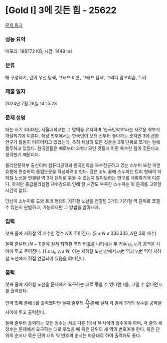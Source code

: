 # [Gold I] 3에 깃든 힘 - 25622 

[문제 링크](https://www.acmicpc.net/problem/25622) 

### 성능 요약

메모리: 188772 KB, 시간: 1448 ms

### 분류

해 구성하기, 깊이 우선 탐색, 그래프 이론, 그래프 탐색, 그리디 알고리즘, 트리

### 제출 일자

2024년 7월 28일 14:15:23

### 문제 설명

<p>때는 서기 3333년, 서울대학교는 그 명맥을 유지하며 ‘한국인학부’라는 새로운 학부가 개설되기에 이른다. 해당 학부에서는 한국인이 오래 전부터 좋아하는 숫자인 3에 관한 연구가 활발히 이루어지고 있었는데, 특히 세상의 모든 것들을 3개 단위로 쪼개는 일에 몰두하고 있었다. 한국인들은 예로부터 3개씩 모인 것들에 어떤 특수한 힘이 깃든다고 생각했기 때문이다.</p>

<p>물리천문학부 출신이며 컴퓨터공학과 한국인학을 복수전공하고 있는 스누피 또한 이런 흐름에 편승하여 졸업논문을 작성하려고 한다. 깊은 고뇌 끝에 스누피는 트리 형태의 지하철 노선을 연결된 역 3개 단위로 묶을 수 있는지 알아보려는 연구를 계획하기에 이른다. 하지만 중급물리실험 재수강으로 인해 잘 시간도 부족한 스누피는 이 문제를 고민할 시간이 없다.</p>

<p>당신이 스누피를 도와 트리 형태의 지하철 노선을 연결된 3개의 지하철 역 단위로 쪼갤 수 있는지 판별하고, 가능하다면 그 방법을 알아내자.</p>

### 입력 

 <p>첫째 줄에 지하철 역 개수인 정수 <em>N</em>이 주어진다. (3 ≤ <em>N</em> ≤ 333 333, <em>N</em>은 3의 배수)</p>

<p>둘째 줄부터 (<em>N</em> − 1)줄에 걸쳐 지하철 역의 번호를 나타내는 두 정수 <em>u</em><sub><em>i</em></sub>, <em>v</em><sub><em>i</em></sub>가 공백을 사이에 두고 주어진다. (1 ≤ <em>u</em><sub><em>i</em></sub>, <em>v</em><sub><em>i </em></sub>≤ <em>N</em>) 이는 지하철 노선 상에서 <em>u</em><sub><em>i</em></sub>번 역과 <em>v</em><sub><em>i</em></sub>번 역이 지하철 노선에서 직접 연결되어 있음을 의미한다.</p>

### 출력 

 <p>첫째 줄에 지하철 노선을 문제에서 요구하는 대로 묶을 수 있다면 <code>S</code>를, 그럴 수 없다면 <code>U</code>를 출력한다.</p>

<p>만약 첫째 줄에 <code>S</code>를 출력했다면 둘째 줄부터 <span style="display:inline-flex;flex-direction:column;text-align:center;vertical-align:middle;"><span style="border-bottom:1px solid black;padding:0 0.5ch;"><em>N</em></span><span style="padding:0 0.5ch;">3</span></span>줄에 걸쳐 각 줄에 3개의 정수를 공백을 사이에 두고 출력한다.</p>

<p>둘째 줄부터 출력하는 모든 정수는 서로 다른 1에서 <em>N</em> 사이의 정수여야 하며, 각 줄의 세 정수는 문제에서 요구하는 대로 묶었을 때 묶은 단위의 세 역의 번호여야 한다. 묶은 단위의 순서나 묶은 단위 내의 역 번호의 순서는 마음대로 하여 출력해도 좋다.</p>

